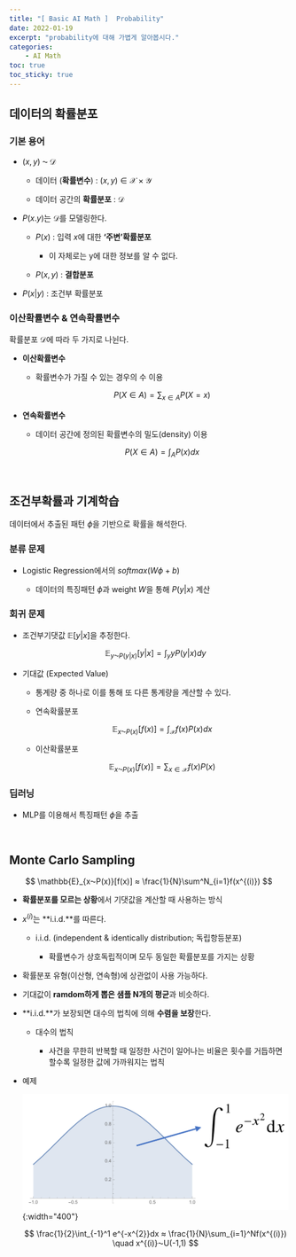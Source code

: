 ```yaml
---
title: "[ Basic AI Math ]  Probability"
date: 2022-01-19
excerpt: "probability에 대해 가볍게 알아봅시다."
categories: 
    - AI Math
toc: true
toc_sticky: true
---
```




## 데이터의 확률분포

### 기본 용어

- $(x,y)\; ⁓\; \mathscr{D}$  

    - 데이터 (**확률변수**) : $(x,y)∈\mathscr{X}×\mathscr{Y}$  

    - 데이터 공간의 **확률분포** : $\mathscr{D}$  

- $P(x.y)$는 $\mathscr{D}$를 모델링한다.  

    - $P(x)$ : 입력 $x$에 대한 **‘주변’확률분포**  

        - 이 자체로는 y에 대한 정보를 알 수 없다.  

    - $P(x,y)$ : **결합분포**  

- $P(x|y)$ : 조건부 확률분포  


### 이산확률변수 & 연속확률변수  

확률분포 $\mathscr{D}$에 따라 두 가지로 나뉜다.

- **이산확률변수**
    - 확률변수가 가질 수 있는 경우의 수 이용
        
        $$P(X∈A) = \sum_{x∈A} P(X=x)$$
        
    
- **연속확률변수**
    - 데이터 공간에 정의된 확률변수의 밀도(density) 이용
        
        $$P(X∈A) = \int_A P(x)dx$$
        

<br/>

## 조건부확률과 기계학습

데이터에서 추출된 패턴 $\phi$을 기반으로 확률을 해석한다.

### 분류 문제

- Logistic Regression에서의 $softmax(W\phi + b)$  

    - 데이터의 특징패턴 $\phi$과 weight $W$을 통해 $P(y|x)$ 계산
    

### 회귀 문제  

- 조건부기댓값 $\mathbb{E}[y|x]$을 추정한다.

    $$\mathbb{E}_{y⁓P(y|x)}[y|x] = \int_yyP(y|x)dy$$  

- 기대값 (Expected Value)
    
    - 통계량 중 하나로 이를 통해 또 다른 통계량을 계산할 수 있다.
    
    - 연속확률분포
        
        $$\mathbb{E}_{x⁓P(x)}[f(x)]=\int_{\mathcal{X}}f(x)P(x)dx$$
        
    - 이산확률분포
        
        $$\mathbb{E}_{x⁓P(x)}[f(x)]=\sum_{x∈\mathcal{X}}f(x)P(x)$$
        

### 딥러닝

- MLP를 이용해서 특징패턴 $\phi$을 추출

<br/>

## Monte Carlo Sampling

$$
\mathbb{E}_{x⁓P(x)}[f(x)] ≈ \frac{1}{N}\sum^N_{i=1}f(x^{(i)})
$$

- **확률분포를 모르는 상황**에서 기댓값을 계산할 때 사용하는 방식  

- $x^{(i)}$는 **i.i.d.**를 따른다.  

    - i.i.d. (independent & identically distribution; 독립항등분포)  
        
        - 확률변수가 상호독립적이며 모두 동일한 확률분포를 가지는 상황  
        
- 확률분포 유형(이산형, 연속형)에 상관없이 사용 가능하다.  

- 기대값이 **ramdom하게 뽑은 샘플 N개의 평균**과 비슷하다.  

- **i.i.d.**가 보장되면 대수의 법칙에 의해 **수렴을 보장**한다.  

    - 대수의 법칙  
        
        - 사건을 무한히 반복할 때 일정한 사건이 일어나는 비율은 횟수를 거듭하면 할수록 일정한 값에 가까워지는 법칙
        
- 예제
    
    ![Untitled](/assets/images/posts/AI_Math/probability/1.png){:width="400"}
    
    $$
    \frac{1}{2}\int_{-1}^1 e^{-x^{2}}dx ≈ \frac{1}{N}\sum_{i=1}^Nf(x^{(i)}) \quad x^{(i)}⁓U(-1,1)
    $$
    